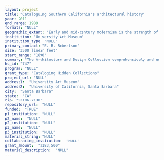 ```yaml
--- 
layout: project 
title: "Cataloguing Southern California's architectural history"
year: 2011
end_range: 1989
formats: "NULL"
geographic_extant: "Early and mid-century modernism is the strength of the collection, with emphasis on southern California and some coverage of other areas in the West."
institution: "University Art Museum"
institution_type: "NULL"
primary_contact: "E. B. Robertson"
size: "3500 linear feet"
start_range: "1890"
summary: "The Architecture and Design Collection comprehensively and uniquely documents the history of the built environment of Southern California. The project will address 240 uncatalogued archives. These are the papers of individuals-- architects, landscape architects, designers, and a critic-- and the records of design firms. In some cases we hold the extant archive of the individual or firm, others are partial. Familiar names among these include, F.L. Wright, Esther McCoy, Case Study houses, Thornton Ladd, Carleton Winslow, A.E. Hanson, William Pereira, Charles Moore, and Barton Myers. Materials date from the late 19th through the late-20th century and document the responses of architects to the climate, landscape, and early architecture of California influenced by Mexican and Spanish sources. Archives document early and late Modernism, urban planning, and experiments in low-cost and system-built housing. These and many other topics can be traced through multiple archives, which comprise drawings, documents, photographs, audio-visual, artifacts, and models. Six frequently used archives will be fully cataloged as part of the project: John Byers papers, 1919-1966; Roland Coate papers, 1922-1958; Rex Lotery papers, 1970-1999; Maynard Lyndon papers, 1936-1991; John Elgin Woolf papers, 1938-1980, and the Walter S. White papers, 1939-1994. These six archives comprise circa 36 linear feet of documents and photographs, and over 6,000 drawings."
hc_id: "747"
program: "NULL"
grant_type: "Cataloging Hidden Collections"
project_url: "NULL"
address1:  "University Art Museum"
address2:  "University of California, Santa Barbara"
city:  "Santa Barbara"
state:  "CA"
zip: "93106-7130"
repository_url:  "NULL"
funded:  "TRUE"
p1_institution:  "NULL"
p2_name:  "NULL"
p2_institution:  "NULL"
p3_name:  "NULL"
p3_institution:  "NULL"
material_string: "NULL"
collaborating_institution:  "NULL"
grant_amount:  "$183,500"
material_description:  "NULL"
---
```

